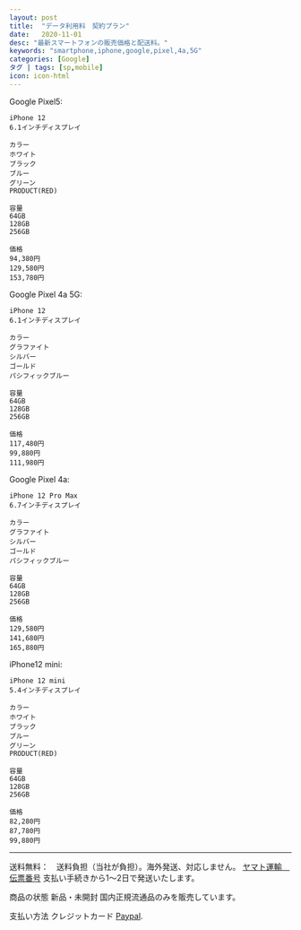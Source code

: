 ```yaml
---
layout: post
title:  "データ利用料　契約プラン"
date:   2020-11-01
desc: "最新スマートフォンの販売価格と配送料。"
keywords: "smartphone,iphone,google,pixel,4a,5G"
categories: [Google]
タグ | tags: [sp,mobile]
icon: icon-html
---
```


Google Pixel5:

```
iPhone 12
6.1インチディスプレイ
 
カラー
ホワイト
ブラック
ブルー
グリーン
PRODUCT(RED)

容量
64GB
128GB
256GB

価格
94,380円
129,580円
153,780円

```



Google Pixel 4a 5G:

```
iPhone 12
6.1インチディスプレイ
 
カラー
グラファイト
シルバー
ゴールド
パシフィックブルー

容量
64GB
128GB
256GB

価格
117,480円
99,880円
111,980円
```

Google Pixel 4a:

```
iPhone 12 Pro Max
6.7インチディスプレイ
 
カラー
グラファイト
シルバー
ゴールド
パシフィックブルー

容量
64GB
128GB
256GB

価格
129,580円
141,680円
165,880円

```



iPhone12 mini:

```
iPhone 12 mini
5.4インチディスプレイ
 
カラー
ホワイト
ブラック
ブルー
グリーン
PRODUCT(RED)

容量
64GB
128GB
256GB

価格
82,280円
87,780円
99,880円

```



---



送料無料：　送料負担（当社が負担）。海外発送、対応しません。
[ヤマト運輸　伝票番号](https://toi.kuronekoyamato.co.jp/cgi-bin/tneko)
支払い手続きから1～2日で発送いたします。

商品の状態
新品・未開封
国内正規流通品のみを販売しています。

支払い方法
クレジットカード
[Paypal](https://www.paypal.com/jp/signin?country.x=JP&locale.x=ja_JP).



